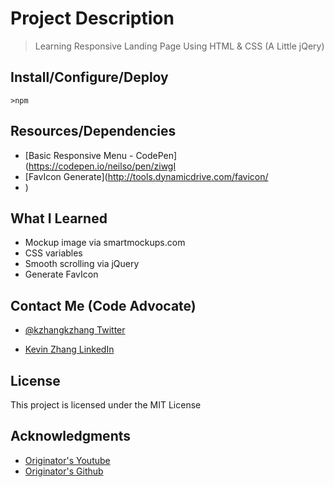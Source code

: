 # Project Description

> Learning Responsive Landing Page Using HTML & CSS (A Little jQery)

## Install/Configure/Deploy

`>npm`

## Resources/Dependencies

* [Basic Responsive Menu - CodePen](https://codepen.io/neilso/pen/ziwgI
* [FavIcon Generate](http://tools.dynamicdrive.com/favicon/
* )

## What I Learned

* Mockup image via smartmockups.com
* CSS variables
* Smooth scrolling via jQuery
* Generate FavIcon

## Contact Me (Code Advocate)

* [@kzhangkzhang Twitter](https://twitter.com/kzhangkzhang)

* [Kevin Zhang LinkedIn](https://www.linkedin.com/in/kevin-zhang-apex-ebs-bigdata/)

## License

This project is licensed under the MIT License

## Acknowledgments

* [Originator's Youtube](https://www.youtube.com/watch?v=GJXXf3_dcng)
* [Originator's Github](https://github.com/bradtraversy/mytunes_landing)